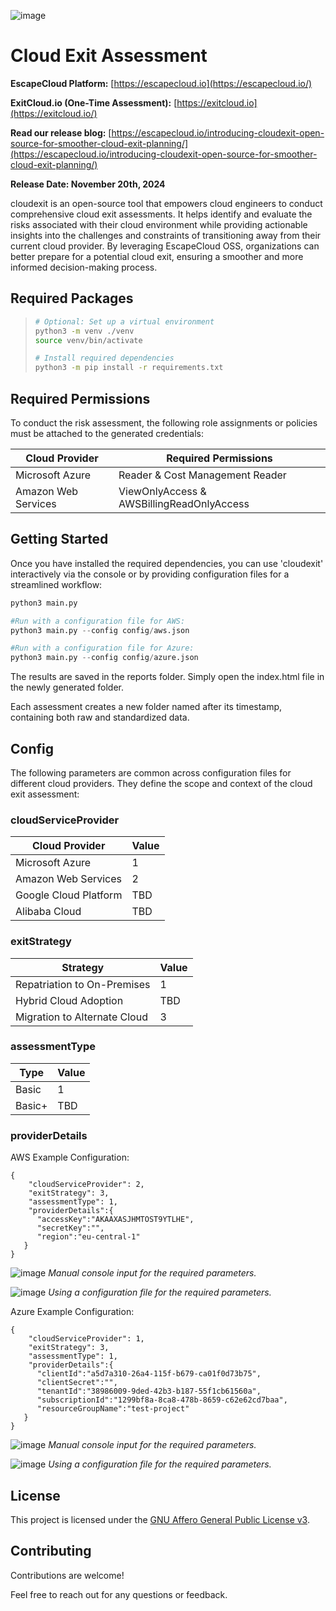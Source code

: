 ![image](./docs/images/Banner.png)

# Cloud Exit Assessment

**EscapeCloud Platform:** [https://escapecloud.io](https://escapecloud.io/)

**ExitCloud.io (One-Time Assessment):** [https://exitcloud.io](https://exitcloud.io/)

**Read our release blog:**
[https://escapecloud.io/introducing-cloudexit-open-source-for-smoother-cloud-exit-planning/](https://escapecloud.io/introducing-cloudexit-open-source-for-smoother-cloud-exit-planning/)

**Release Date: November 20th, 2024**

cloudexit is an open-source tool that empowers cloud engineers to conduct comprehensive cloud exit assessments. It helps identify and evaluate the risks associated with their cloud environment while providing actionable insights into the challenges and constraints of transitioning away from their current cloud provider. By leveraging EscapeCloud OSS, organizations can better prepare for a potential cloud exit, ensuring a smoother and more informed decision-making process.

## Required Packages

>```bash
># Optional: Set up a virtual environment
>python3 -m venv ./venv
>source venv/bin/activate
>
># Install required dependencies
>python3 -m pip install -r requirements.txt
>```

## Required Permissions
To conduct the risk assessment, the following role assignments or policies must be attached to the generated credentials:

| Cloud Provider  | Required Permissions |
| ------------- | ------------- |
| Microsoft Azure  | Reader & Cost Management Reader  |
| Amazon Web Services  | ViewOnlyAccess & AWSBillingReadOnlyAccess  |

## Getting Started

Once you have installed the required dependencies, you can use 'cloudexit' interactively via the console or by providing configuration files for a streamlined workflow:

```python
python3 main.py

#Run with a configuration file for AWS:
python3 main.py --config config/aws.json

#Run with a configuration file for Azure:
python3 main.py --config config/azure.json
```

The results are saved in the reports folder. Simply open the index.html file in the newly generated folder.

Each assessment creates a new folder named after its timestamp, containing both raw and standardized data.

## **Config**
The following parameters are common across configuration files for different cloud providers. They define the scope and context of the cloud exit assessment:
### **cloudServiceProvider**
| Cloud Provider  | Value |
| ------------- | ------------- |
| Microsoft Azure  | 1  |
| Amazon Web Services  | 2  |
| Google Cloud Platform  | TBD  |
| Alibaba Cloud  | TBD  |

### **exitStrategy**
| Strategy  | Value |
| ------------- | ------------- |
| Repatriation to On-Premises  | 1  |
| Hybrid Cloud Adoption  | TBD  |
| Migration to Alternate Cloud  | 3  |

### **assessmentType**
| Type  | Value |
| ------------- | ------------- |
| Basic  | 1  |
| Basic+  | TBD  |

### **providerDetails**
AWS Example Configuration:

```
{
    "cloudServiceProvider": 2,
    "exitStrategy": 3,
    "assessmentType": 1,
    "providerDetails":{
      "accessKey":"AKAAXASJHMTOST9YTLHE",
      "secretKey":"",
      "region":"eu-central-1"
   }
}
```

![image](./docs/images/AWS_Manual.png)
*Manual console input for the required parameters.*

![image](./docs/images/AWS_Config.png)
*Using a configuration file for the required parameters.*

Azure Example Configuration:
```
{
    "cloudServiceProvider": 1,
    "exitStrategy": 3,
    "assessmentType": 1,
    "providerDetails":{
      "clientId":"a5d7a310-26a4-115f-b679-ca01f0d73b75",
      "clientSecret":"",
      "tenantId":"38986009-9ded-42b3-b187-55f1cb61560a",
      "subscriptionId":"1299bf8a-8ca8-478b-8659-c62e62cd7baa",
      "resourceGroupName":"test-project"
   }
}
```

![image](./docs/images/Azure_Manual.png)
*Manual console input for the required parameters.*

![image](./docs/images/Azure_Config.png)
*Using a configuration file for the required parameters.*

## License

This project is licensed under the [GNU Affero General Public License v3](https://www.gnu.org/licenses/agpl-3.0.html).

## Contributing
Contributions are welcome!

Feel free to reach out for any questions or feedback.
